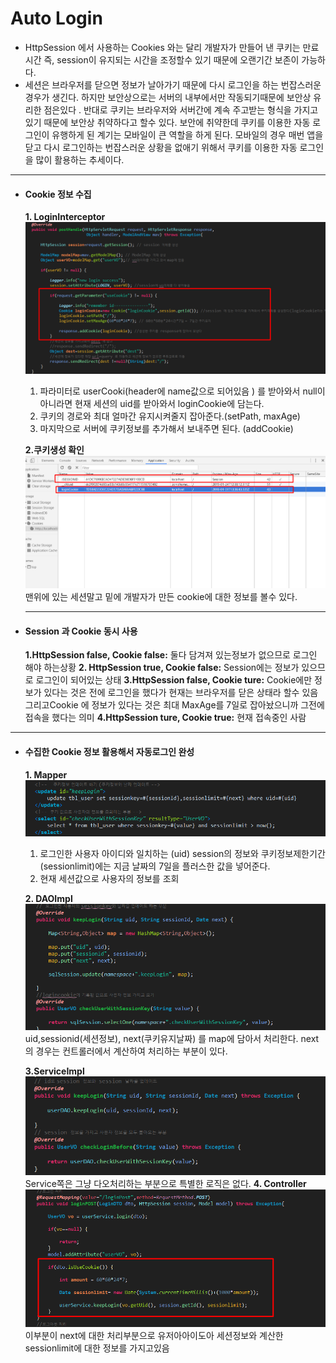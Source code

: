 Auto Login
===
* HttpSession 에서 사용하는 Cookies 와는 달리 개발자가 만들어 낸 쿠키는 만료시간 즉, session이 유지되는 시간을 조정할수 있기 때문에 오랜기간 보존이 가능하다.
*  세션은 브라우저를 닫으면 정보가 날아가기 때문에 다시 로그인을 하는 번잡스러운 경우가 생긴다. 하지만 보안상으로는 서버의 내부에서만 작동되기때문에 보안상 유리한 점은있다 . 반대로 쿠키는 브라우저와 서버간에 계속 주고받는 형식을 가지고 있기 때문에 보안상 취약하다고 할수 있다.
보안에 취약한데 쿠키를 이용한 자동 로그인이 유행하게 된 계기는 모바일이 큰 역할을 하게 된다. 모바일의 경우 매번 앱을 닫고 다시 로그인하는 번잡스러운 상황을 없애기 위해서 쿠키를 이용한 자동 로그인을 많이 활용하는 추세이다.
  ---
  * #### Cookie 정보 수집
    **1. LoginInterceptor**
    ![interceptor](./img/쿠키.png)
    1. 파라미터로 userCooki(header에  name값으로 되어있음 ) 를 받아와서 null이 아니라면 현재 세션의 uid를 받아와서 loginCookie에 담는다.
    2. 쿠키의 경로와 최대 얼마간 유지시켜줄지 잡아준다.(setPath, maxAge)
    3. 마지막으로 서버에 쿠키정보를 추가해서 보내주면 된다. (addCookie)

    **2.쿠키생성 확인**
    ![interceptor](./img/개발도구.png)
    맨위에 있는 세션말고 밑에 개발자가 만든 cookie에 대한 정보를 볼수 있다.

    ___
  * #### Session 과 Cookie 동시 사용
    **1.HttpSession false, Cookie false:** 둘다 담겨져 있는정보가 없으므로 로그인 해야 하는상황
    **2. HttpSession true, Cookie false:** Session에는 정보가 있으므로 로그인이 되어있는 상태
    **3.HttpSession false, Cookie ture:** Cookie에만 정보가 있다는 것은 전에 로그인을 했다가 현재는 브라우저를 닫은 상태라 할수 있음 그리고Cookie 에 정보가 있다는 것은 최대 MaxAge를 7일로 잡아놨으니까 그전에 접속을 했다는 의미
    **4.HttpSession ture, Cookie true:** 현재 접속중인 사람
  ---
  * #### 수집한 Cookie 정보 활용해서 자동로그인 완성

    **1. Mapper**
    ![mapper](./img/쿠키매퍼.png)
    1. 로그인한 사용자 아이디와 일치하는 (uid) session의 정보와 쿠키정보제한기간(sessionlimit)에는 지금 날짜의 7일을 플러스한 값을 넣어준다.
    2.  현재 세션값으로 사용자의 정보를 조회

    **2. DAOImpl**
    ![mapper](./img/쿠키다오.png)
    uid,sessionid(세션정보), next(쿠키유지날짜) 를 map에 담아서 처리한다. next의 경우는 컨트롤러에서 계산하여 처리하는 부분이 있다.

    **3.ServiceImpl**
    ![service](./img/쿠키서비스.png)
    Service쪽은 그냥 다오처리하는 부분으로 특별한 로직은 없다.
    **4. Controller**
    ![controller](./img/쿠키컨트롤러.png)
    이부분이 next에 대한 처리부분으로 유저아아이도아 세션정보와 계산한 sessionlimit에 대한 정보를 가지고있음 
